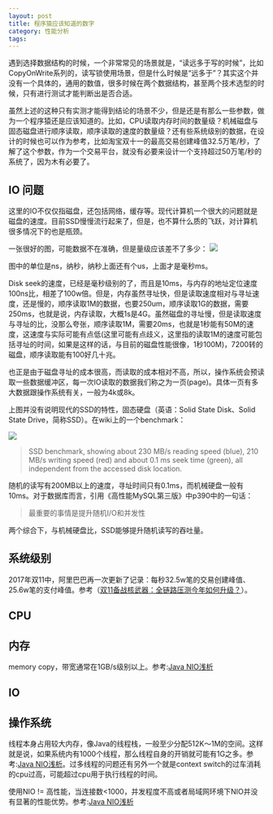 ```yaml
---
layout: post
title: 程序猿应该知道的数字
category: 性能分析
tags: 
---
```


遇到选择数据结构的时候，一个非常常见的场景就是，“读远多于写的时候”，比如CopyOnWrite系列的，读写锁使用场景，但是什么时候是“远多于”？其实这个并没有一个具体的，通用的数值，很多时候在两个数据结构，甚至两个技术选型的时候，只有进行测试才能判断出是否合适。

虽然上述的这种只有实测才能得到结论的场景不少，但是还是有那么一些参数，做为一个程序猿还是应该知道的。比如，CPU读取内存时间的数量级？机械磁盘与固态磁盘进行顺序读取，顺序读取的速度的数量级？还有些系统级别的数据，在设计的时候也可以作为参考，比如淘宝双十一的最高交易创建峰值32.5万笔/秒，了解了这个参数，作为一个交易平台，就没有必要来设计一个支持超过50万笔/秒的系统了，因为木有必要了。

## IO 问题 ##

这里的IO不仅仅指磁盘，还包括网络，缓存等。现代计算机一个很大的问题就是磁盘的速度。目前SSD慢慢流行起来了，但是，也不算什么质的飞跃，对计算机很多情况下的也是瓶颈。

一张很好的图，可能数据不在准确，但是量级应该差不了多少：
<img src ="https://tech.meituan.com/img/mysql_index/various-system-software-hardware-latencies.png">

图中的单位是ns，纳秒，纳秒上面还有个us，上面才是毫秒ms。

Disk seek的速度，已经是毫秒级别的了，而且是10ms，与内存的地址定位速度100ns比，相差了100w倍。但是，内存虽然寻址快，但是读取速度相对与寻址速度，还是慢的，顺序读取1M的数据，也要250um，顺序读取1G的数据，需要250ms，也就是说，内存读取，大概1s是4G。虽然磁盘的寻址慢，但是读取速度与寻址的比，没那么夸张，顺序读取1M，需要20ms，也就是1秒能有50M的速度，这速度与实际可能有点低(这里可能有点歧义，这里指的读取1M的速度可能包括寻址的时间，如果是这样的话，与目前的磁盘性能很像，1秒100M)，7200转的磁盘，顺序读取能有100好几十兆。

也正是由于磁盘寻址的成本很高，而读取的成本相对不高，所以，操作系统会预读取一些数据缓冲区，每一次IO读取的数据我们称之为一页(page)。具体一页有多大数据跟操作系统有关，一般为4k或8k。

上图并没有说明现代的SSD的特性，固态硬盘（英语：Solid State Disk、Solid State Drive，简称SSD）。在wiki上的一个benchmark：

<img src="https://upload.wikimedia.org/wikipedia/commons/thumb/a/a8/480_GB_OCZ-AGIL_ITY3.png/350px-480_GB_OCZ-AGIL_ITY3.png">

> SSD benchmark, showing about 230 MB/s reading speed (blue), 210 MB/s writing speed (red) and about 0.1 ms seek time (green), all independent from the accessed disk location.

随机的读写有200MB以上的速度，寻址时间只有0.1ms，而机械硬盘一般有10ms。对于数据库而言，引用《高性能MySQL第三版》中p390中的一句话：

> 最重要的事情是提升随机I/O和并发性

两个综合下，与机械硬盘比，SSD能够提升随机读写的吞吐量。

## 系统级别 ##

2017年双11中，阿里巴巴再一次更新了记录：每秒32.5w笔的交易创建峰值、25.6w笔的支付峰值。参考（[双11备战核武器：全链路压测今年如何升级？](https://mp.weixin.qq.com/s/M7HKNm9yF2tqgwF8MT1NUg)）。

## CPU ##

## 内存 ##

memory copy，带宽通常在1GB/s级别以上。参考:[Java NIO浅析](https://tech.meituan.com/nio.html)

## IO ##

## 操作系统 ##

线程本身占用较大内存，像Java的线程栈，一般至少分配512K～1M的空间。这样就是说，如果系统内有1000个线程，那么线程自身的开销就可能有1G之多。参考:[Java NIO浅析](https://tech.meituan.com/nio.html)。过多线程的问题还有另外一个就是context switch的过车消耗的cpu过高，可能超过cpu用于执行线程的时间。

使用NIO != 高性能，当连接数<1000，并发程度不高或者局域网环境下NIO并没有显著的性能优势。参考:[Java NIO浅析](https://tech.meituan.com/nio.html)

